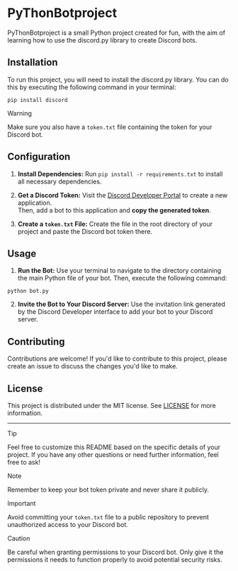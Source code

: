 # PyThonBotproject

PyThonBotproject is a small Python project created for fun, with the aim of learning how to use the discord.py library to create Discord bots.

## Installation

To run this project, you will need to install the discord.py library. You can do this by executing the following command in your terminal:

```
pip install discord
```

> [!WARNING]
> Make sure you also have a `token.txt` file containing the token for your Discord bot.

## Configuration

1. **Install Dependencies:** Run `pip install -r requirements.txt` to install all necessary dependencies.

2. **Get a Discord Token:** Visit the [Discord Developer Portal](https://discord.com/developers/applications) to create a new application.
<br>Then, add a bot to this application and **copy the generated token**.
   
3. **Create a `token.txt` File:** Create the file in the root directory of your project and paste the Discord bot token there.

## Usage

1. **Run the Bot:** Use your terminal to navigate to the directory containing the main Python file of your bot. Then, execute the following command: 

```
python bot.py
```

2. **Invite the Bot to Your Discord Server:** Use the invitation link generated by the Discord Developer interface to add your bot to your Discord server.

## Contributing

Contributions are welcome! If you'd like to contribute to this project, please create an issue to discuss the changes you'd like to make.

## License

This project is distributed under the MIT license. See [LICENSE](LICENSE) for more information.

---

> [!TIP]
> Feel free to customize this README based on the specific details of your project. If you have any other questions or need further information, feel free to ask!

> [!NOTE]
> Remember to keep your bot token private and never share it publicly.

> [!IMPORTANT]
> Avoid committing your `token.txt` file to a public repository to prevent unauthorized access to your Discord bot.

> [!CAUTION]
> Be careful when granting permissions to your Discord bot. Only give it the permissions it needs to function properly to avoid potential security risks.
